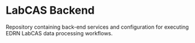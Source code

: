LabCAS Backend
==============

Repository containing back-end services and configuration
for executing EDRN LabCAS data processing workflows.